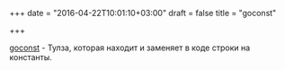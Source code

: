 +++
date = "2016-04-22T10:01:10+03:00"
draft = false
title = "goconst"

+++

<p><a href="https://github.com/jgautheron/goconst">goconst</a>&nbsp;- Тулза, которая находит и заменяет в коде строки на константы.</p>

